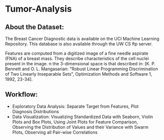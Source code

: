 # Tumor-Analysis
## About the Dataset:
The Breast Cancer Diagnostic data is available on the UCI Machine Learning Repository. This database is also available through the UW CS ftp server.

Features are computed from a digitized image of a fine needle aspirate (FNA) of a breast mass. They describe characteristics of the cell nuclei present in the image. n the 3-dimensional space is that described in: [K. P. Bennett and O. L. Mangasarian: "Robust Linear Programming Discrimination of Two Linearly Inseparable Sets", Optimization Methods and Software 1, 1992, 23-34].
## Workflow:
- Exploratory Data Analysis: Separate Target from Features, Plot Diagnosis Distributions
- Data Visualization: Visualizing Standardized Data with Seaborn, Violin Plots and Box Plots, Using Joint Plots for Feature Comparison, Observing the Distribution of Values and their Variance with Swarm Plots, Observing all Pair-wise Correlations
